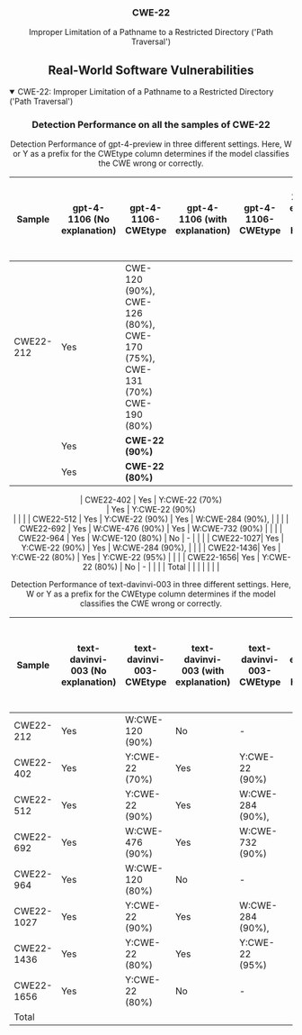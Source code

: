 <p align="center">
  </a>
  <h3 align="center">CWE-22</a></h3>
  <p align="center">
    Improper Limitation of a Pathname to a Restricted Directory ('Path Traversal')
  </p>
</p>
<div align="center">

## Real-World Software Vulnerabilities

</div>

<details open="open">
<summary>CWE-22: Improper Limitation of a Pathname to a Restricted Directory ('Path Traversal')</summary>

<h3>
    <b>
        <div align="center">
            Detection Performance on all the samples of CWE-22
        </div>
    </b>
</h3>
  
<div align="center"> Detection Performance of gpt-4-preview in three different settings. Here, W or Y as a prefix for the CWEtype column determines if the model classifies the CWE wrong or correctly. 

|  Sample   |  gpt-4-1106 (No explanation) | gpt-4-1106-CWEtype  | gpt-4-1106 (with explanation)  | gpt-4-1106-CWEtype  | gpt-4-1106 (with explanation and highlighted code segment) | gpt-4-1106-CWEtype |
|-----------|------------------------|---------------------|-----------------------------|---------------------------|-----------------------------------|-------------------|
|  CWE22-212  |  Yes  |  CWE-120 (90%), CWE-126 (80%), CWE-170 (75%), CWE-131 (70%) CWE-190 (80%)   
              |  Yes  |  **CWE-22 (90%)**                    
              |  Yes  |  **CWE-22 (80%)**  |

|  CWE22-402  |  Yes  |   Y:CWE-22  (70%)   
              |  Yes  |  Y:CWE-22 (90%)           
              |       |  |
| CWE22-512 |  Yes                   |   Y:CWE-22  (90%)   | Yes                         |  W:CWE-284 (90%),         |                                   |                   |
| CWE22-692 |  Yes                   |   W:CWE-476 (90%)   | Yes                         |  W:CWE-732 (90%)          |                                   |                   |
| CWE22-964 |  Yes                   |   W:CWE-120 (80%)   | No                          |  -                        |                                   |                   |
| CWE22-1027|  Yes                   |   Y:CWE-22  (90%)   | Yes                         |  W:CWE-284 (90%),         |                                   |                   |
| CWE22-1436|  Yes                   |   Y:CWE-22  (80%)   | Yes                         |  Y:CWE-22 (95%)           |                                   |                   |
| CWE22-1656|  Yes                   |   Y:CWE-22  (80%)   | No                          |     -                     |                                   |                   |
| Total     |                        |                     |                             |                           |                                   |                   |

</div>

<div align="center"> Detection Performance of text-davinvi-003 in three different settings. Here, W or Y as a prefix for the CWEtype column determines if the model classifies the CWE wrong or correctly.

|  Sample   |  text-davinvi-003 (No explanation) | text-davinvi-003-CWEtype  | text-davinvi-003 (with explanation)  | text-davinvi-003-CWEtype  | text-davinvi-003 (with explanation and highlighted code segment) | text-davinvi-003-CWEtype |
|-----------|------------------------|---------------------|-----------------------------|---------------------------|-----------------------------------|-------------------|
| CWE22-212 |  Yes                   |   W:CWE-120 (90%)   | No                          |     -                     |                                   |                   |
| CWE22-402 |  Yes                   |   Y:CWE-22  (70%)   | Yes                         |  Y:CWE-22 (90%)           |                                   |                   |
| CWE22-512 |  Yes                   |   Y:CWE-22  (90%)   | Yes                         |  W:CWE-284 (90%),         |                                   |                   |
| CWE22-692 |  Yes                   |   W:CWE-476 (90%)   | Yes                         |  W:CWE-732 (90%)          |                                   |                   |
| CWE22-964 |  Yes                   |   W:CWE-120 (80%)   | No                          |  -                        |                                   |                   |
| CWE22-1027|  Yes                   |   Y:CWE-22  (90%)   | Yes                         |  W:CWE-284 (90%),         |                                   |                   |
| CWE22-1436|  Yes                   |   Y:CWE-22  (80%)   | Yes                         |  Y:CWE-22 (95%)           |                                   |                   |
| CWE22-1656|  Yes                   |   Y:CWE-22  (80%)   | No                          |     -                     |                                   |                   |
| Total     |                        |                     |                             |                           |                                   |                   |
</div>
</details>
